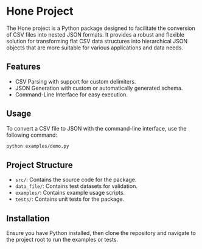 # Hone Project

The Hone project is a Python package designed to facilitate the conversion of CSV files into nested JSON formats. It provides a robust and flexible solution for transforming flat CSV data structures into hierarchical JSON objects that are more suitable for various applications and data needs.

## Features
- CSV Parsing with support for custom delimiters.
- JSON Generation with custom or automatically generated schema.
- Command-Line Interface for easy execution.

## Usage
To convert a CSV file to JSON with the command-line interface, use the following command:
```bash
python examples/demo.py 
```

## Project Structure
- `src/`: Contains the source code for the package.
- `data_file/`: Contains test datasets for validation.
- `examples/`: Contains example usage scripts.
- `tests/`: Contains unit tests for the package.

## Installation
Ensure you have Python installed, then clone the repository and navigate to the project root to run the examples or tests.
